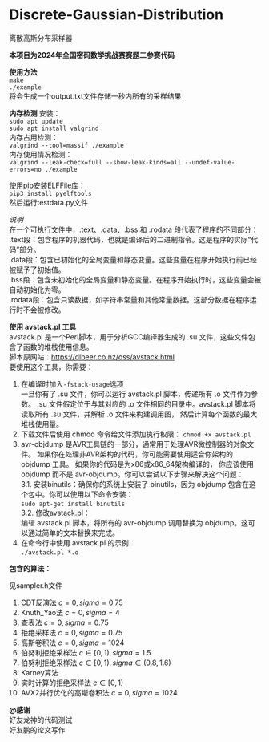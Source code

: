 # Discrete-Gaussian-Distribution
离散高斯分布采样器

**本项目为2024年全国密码数学挑战赛赛题二参赛代码**

**使用方法**  
`make`  
`./example`  
将会生成一个output.txt文件存储一秒内所有的采样结果

**内存检测**
安装：  
`sudo apt update`  
`sudo apt install valgrind`  
内存占用检测：  
`valgrind --tool=massif ./example`  
内存使用情况检测：  
`valgrind --leak-check=full --show-leak-kinds=all --undef-value-errors=no ./example`


使用pip安装ELFFile库：  
`pip3 install pyelftools`  
然后运行testdata.py文件

*说明*  
在一个可执行文件中，.text、.data、.bss 和 .rodata 段代表了程序的不同部分：  
.text段：包含程序的机器代码，也就是编译后的二进制指令。这是程序的实际“代码”部分。  
.data段：包含已初始化的全局变量和静态变量。这些变量在程序开始执行前已经被赋予了初始值。  
.bss段：包含未初始化的全局变量和静态变量。在程序开始执行时，这些变量会被自动初始化为零。  
.rodata段：包含只读数据，如字符串常量和其他常量数据。这部分数据在程序运行时不会被修改。  


**使用 avstack.pl 工具**  
avstack.pl 是一个Perl脚本，用于分析GCC编译器生成的 .su 文件，这些文件包含了函数的堆栈使用信息。  
脚本原网站：https://dlbeer.co.nz/oss/avstack.html  
要使用这个工具，你需要：  
1. 在编译时加入`-fstack-usage`选项  
一旦你有了 .su 文件，你可以运行 avstack.pl 脚本，传递所有 .o 文件作为参数。
.su 文件假定位于与其对应的 .o 文件相同的目录中。avstack.pl 脚本将读取所有 .su 文件，并解析 .o 文件来构建调用图，
然后计算每个函数的最大堆栈使用量。
2. 下载文件后使用 chmod 命令给文件添加执行权限： 
`chmod +x avstack.pl`  
3. avr-objdump 是AVR工具链的一部分，通常用于处理AVR微控制器的对象文件。
如果你在处理非AVR架构的代码，你可能需要使用适合你架构的 objdump 工具。
如果你的代码是为x86或x86_64架构编译的，
你应该使用 objdump 而不是 avr-objdump。你可以尝试以下步骤来解决这个问题：  
3.1. 安装binutils：确保你的系统上安装了 binutils，因为 objdump 包含在这个包中。你可以使用以下命令安装：  
  `sudo apt-get install binutils`  
3.2. 修改avstack.pl：  
   编辑 avstack.pl 脚本，将所有的 avr-objdump 调用替换为 objdump。这可以通过简单的文本替换来完成。
5. 在命令行中使用 avstack.pl 的示例：  
`./avstack.pl *.o`


**包含的算法：**  


见sampler.h文件  
1. CDT反演法 $c=0, sigma=0.75$  
2. Knuth_Yao法 $c = 0, sigma = 4$
3. 查表法 $c = 0, sigma = 0.75$  
4. 拒绝采样法 $c = 0, sigma = 0.75$  
5. 高斯卷积法 $c = 0, sigma = 1024$  
6. 伯努利拒绝采样法 $c \in [0,1), sigma = 1.5$
7. 伯努利拒绝采样法 $c \in [0,1), sigma \in (0.8,1.6)$
8. Karney算法
9. 实时计算的拒绝采样法 $c \in [0,1)$
10. AVX2并行优化的高斯卷积法 $c = 0, sigma = 1024$  


**@感谢**  
好友龙神的代码测试  
好友鹏的论文写作
